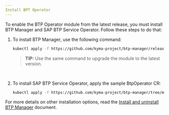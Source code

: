 ```yaml
---
Install BPT Operator
---
```


To enable the BTP Operator module from the latest release, you must install BTP Manager and SAP BTP Service Operator. Follow these steps to do that:

1. To install BTP Manager, use the following command:

    ```bash
    kubectl apply -f https://github.com/kyma-project/btp-manager/releases/latest/download/rendered.yaml
    ```
    > **TIP:** Use the same command to upgrade the module to the latest version.

<br>

 2. To install SAP BTP Service Operator, apply the sample BtpOperator CR:

    ```bash
    kubectl apply -f https://github.com/kyma-project/btp-manager/tree/main/config/samples
    ```


For more details on other installation options, read the [Install and uninstall BTP Manager](../contributor/01-10-installation.md) document.
